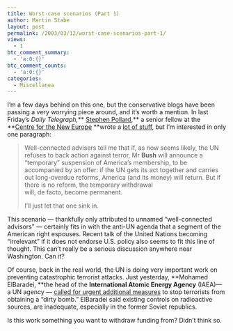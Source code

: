 ```yaml
---
title: Worst-case scenarios (Part 1)
author: Martin Stabe
layout: post
permalink: /2003/03/12/worst-case-scenarios-part-1/
views:
  - 1
btc_comment_summary:
  - 'a:0:{}'
btc_comment_counts:
  - 'a:0:{}'
categories:
  - Miscellanea
---
```

I&#8217;m a few days behind on this one, but the conservative blogs have been passing a very worrying piece around, and it&#8217;s worth a mention. In last Friday&#8217;s *Daily Telegraph,*** <a href="http://www.stephenpollard.net/" target="_top">Stephen Pollard</a>,** a senior fellow at the **<a href="http://www.centrefortheneweurope.org/" target="_top">Centre for the New Europe</a> **wrote a <a href="http://www.portal.telegraph.co.uk/opinion/main.jhtml?xml=/opinion/2003/03/07/do0701.xml&sSheet=/opinion/2003/03/07/i opinion.html" target="_top">lot of stuff</a>, but I&#8217;m interested in only one paragraph:  


> Well-connected advisers tell me that if, as now seems likely, the UN refuses to back action against terror, Mr **Bush** will announce a &#8220;temporary&#8221; suspension of America&#8217;s membership, to be accompanied by an offer: if the UN gets its act together and carries out long-overdue reforms, America (and its money) will return. But if there is no reform, the temporary withdrawal  
> will, de facto, become permanent.</p>
I&#8217;ll just let that one sink in. 

This scenario &#8212; thankfully only attributed to unnamed &#8220;well-connected advisors&#8221; &#8212; certainly fits in with the anti-UN agenda that a segment of the American right espouses. Recent talk of the United Nations becoming &#8220;irrelevant&#8221; if it does not endorse U.S. policy also seems to fit this line of thought. This can&#8217;t really be a serious discussion anywhere near Washington. Can it? 

Of course, back in the real world, the UN is doing very important work on preventing catastrophic terrorist attacks. Just yesterday, **Mohamed ElBaradei, **the head of the **International Atomic Energy Agency** (IAEA)&#8212; a UN agency &#8212; <a href="http://www.washingtonpost.com/wp-dyn/articles/A12629-2003Mar11.html" target="_top">called for urgent additional measures</a> to stop terrorists from obtaining a &#8220;dirty bomb.&#8221; ElBaradei said existing controls on radioactive sources, are inadequate, especially in the former Soviet republics. 

Is this work something you want to withdraw funding from? Didn&#8217;t think so.